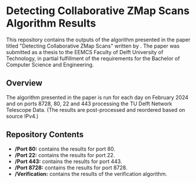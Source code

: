 # Detecting Collaborative ZMap Scans Algorithm Results

This repository contains the outputs of the algorithm presented in the paper titled "Detecting Collaborative ZMap Scans" written by <REDACTED>. The paper was submitted as a thesis to the EEMCS Faculty of Delft University of Technology, in partial fulfillment of the requirements for the Bachelor of Computer Science and Engineering.

## Overview

The algorithm presented in the paper is run for each day on February 2024 and on ports 8728, 80, 22 and 443 processing the TU Delft Network Telescope Data. (The results are post-processed and reordered based on source IPv4.)

## Repository Contents

- **/Port 80:** contains the results for port 80.
- **/Port 22:** contains the results for port 22.
- **/Port 443:** contains the results for port 443.
- **/Port 8728:** contains the results for port 8728.
- **/Verification:** contains the results of the verification algorithm.
